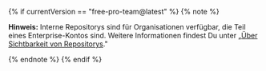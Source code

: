 {% if currentVersion == "free-pro-team@latest" %}
{% note %}

**Hinweis:** Interne Repositorys sind für Organisationen verfügbar, die Teil eines Enterprise-Kontos sind. Weitere Informationen findest Du unter „[Über Sichtbarkeit von Repositorys](/github/creating-cloning-and-archiving-repositories/about-repository-visibility)."

{% endnote %}
{% endif %}
